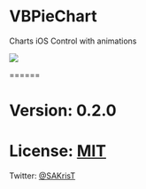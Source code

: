 VBPieChart
======

Charts iOS Control with animations


<img src="https://raw.githubusercontent.com/sakrist/Charts/master/Screenshot.png">

======

Version: 0.2.0
======

License: [MIT](http://opensource.org/licenses/MIT)
======

Twitter: [@SAKrisT](https://twitter.com/SAKrisT)
